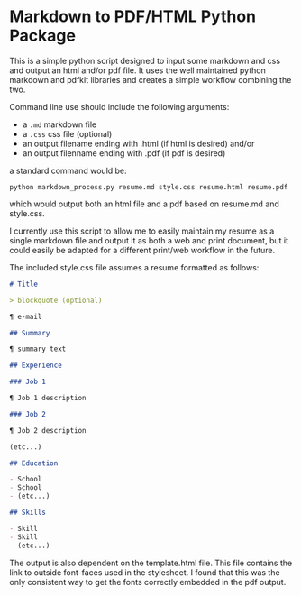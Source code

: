 # Markdown to PDF/HTML Python Package

This is a simple python script designed to input some markdown and css and output an html and/or pdf file. It uses the well maintained python markdown and pdfkit libraries and creates a simple workflow combining the two.

Command line use should include the following arguments:

- a `.md` markdown file
- a `.css` css file (optional)
- an output filename ending with .html (if html is desired) and/or
- an output filenname ending with .pdf (if pdf is desired)

a standard command would be:

`python markdown_process.py resume.md style.css resume.html resume.pdf`

which would output both an html file and a pdf based on resume.md and style.css.

I currently use this script to allow me to easily maintain my resume as a single markdown file and output it as both a web and print document, but it could easily be adapted for a different print/web workflow in the future.

The included style.css file assumes a resume formatted as follows:

```markdown
# Title

> blockquote (optional)

¶ e-mail

## Summary

¶ summary text

## Experience

### Job 1

¶ Job 1 description

### Job 2

¶ Job 2 description

(etc...)

## Education

- School
- School
- (etc...)

## Skills

- Skill
- Skill
- (etc...)
```

The output is also dependent on the template.html file. This file contains the link to outside font-faces used in the stylesheet. I found that this was the only consistent way to get the fonts correctly embedded in the pdf output.
